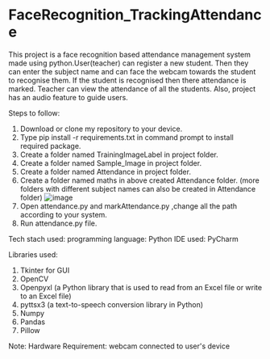 # FaceRecognition_TrackingAttendance
This project is a face recognition based attendance management system made using python.User(teacher) can register a new student. Then they can enter the subject name and can face the webcam towards the student to recognise them. If the student is recognised then there attendance is marked. Teacher can view the attendance of all the students. Also, project  has an audio feature to guide users.

Steps to follow:
1) Download or clone my repository to your device.
2) Type pip install -r requirements.txt in command prompt to install required package.
3) Create a folder named TrainingImageLabel in project folder.
4) Create a folder named Sample_Image in project folder.
5) Create a folder named Attendance in project folder.
6) Create a folder named maths in above created Attendance folder. (more folders with different subject names can also be created in Attendance folder)
 ![image](https://user-images.githubusercontent.com/84322570/170871381-30757d5b-6861-413e-8e5f-59a6644dded5.png)
7) Open attendance.py and markAttendance.py ,change all the path according to your system.
8) Run attendance.py file.



Tech stach used:
  programming language: Python
  IDE used: PyCharm
  
Libraries used: 
1) Tkinter for GUI
2) OpenCV
3) Openpyxl (a Python library that is used to read from an Excel file or write to an Excel file)
4) pyttsx3 (a text-to-speech conversion library in Python)
5) Numpy 
6) Pandas
7) Pillow


Note: 
Hardware Requirement: webcam connected to user's device


